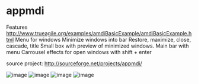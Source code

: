 appmdi
======





Features
http://www.trueagile.org/examples/amdiBasicExample/amdiBasicExample.html
Menu for windows
Minimize windows into bar
Restore, maximize, close, cascade, title
Small box with preview of minimized windows.
Main bar with menu
Carrousel effects for open windows with shift + enter




source project: http://sourceforge.net/projects/appmdi/

![image](https://a.fsdn.com/con/app/proj/appmdi/screenshots/243886.jpg/max/max/1)
![image](https://a.fsdn.com/con/app/proj/appmdi/screenshots/243888.jpg/max/max/1)
![image](https://a.fsdn.com/con/app/proj/appmdi/screenshots/243890.jpg/max/max/1)
![image](https://a.fsdn.com/con/app/proj/appmdi/screenshots/243892.jpg/max/max/1)







